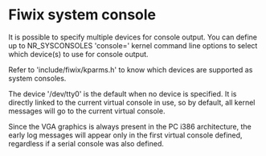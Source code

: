 Fiwix system console
====================
It is possible to specify multiple devices for console output. You can define
up to NR_SYSCONSOLES 'console=' kernel command line options to select which
device(s) to use for console output.

Refer to 'include/fiwix/kparms.h' to know which devices are supported as
system consoles.

The device '/dev/tty0' is the default when no device is specified. It is
directly linked to the current virtual console in use, so by default, all
kernel messages will go to the current virtual console.

Since the VGA graphics is always present in the PC i386 architecture, the early
log messages will appear only in the first virtual console defined, regardless
if a serial console was also defined.


